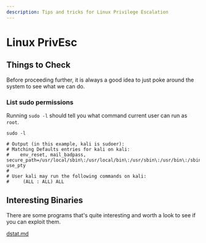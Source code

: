 ```yaml
---
description: Tips and tricks for Linux Privilege Escalation
---
```


# Linux PrivEsc

## Things to Check

Before proceeding further, it is always a good idea to just poke around the system to see what we can do.

### List sudo permissions

Running `sudo -l` should tell you what command current user can run as `root`.

```shell
sudo -l

# Output (in this example, kali is sudoer):
# Matching Defaults entries for kali on kali:
#    env_reset, mail_badpass, secure_path=/usr/local/sbin\:/usr/local/bin\:/usr/sbin\:/usr/bin\:/sbin\:/bin, use_pty
# 
# User kali may run the following commands on kali:
#     (ALL : ALL) ALL
```

## Interesting Binaries

There are some programs that's quite interesting and worth a look to see if you can exploit them.

[dstat.md](linux-privesc/dstat.md "mention")



